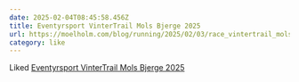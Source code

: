 ```yaml
---
date: 2025-02-04T08:45:58.456Z
title: Eventyrsport VinterTrail Mols Bjerge 2025
url: https://moelholm.com/blog/running/2025/02/03/race_vintertrail_mols_bjerge
category: like
---
```

Liked [Eventyrsport VinterTrail Mols Bjerge 2025](https://moelholm.com/blog/running/2025/02/03/race_vintertrail_mols_bjerge)

